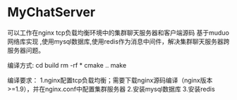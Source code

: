 # MyChatServer
可以工作在nginx tcp负载均衡环境中的集群聊天服务器和客户端源码  基于muduo网络库实现 ,使用mysql数据库,使用redis作为消息中间件，解决集群聊天服务器跨服务器问题。

编译方式:
cd build
rm -rf *
cmake ..
make




编译要求：
1.nginx配置tcp负载均衡；需要下载nginx源码编译（nginx版本>=1.9），并在nginx.conf中配置集群服务器
2.安装mysql数据库
3.安装redis

